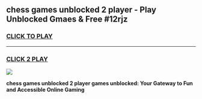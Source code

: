 
## chess games unblocked 2 player - Play Unblocked Gmaes & Free #12rjz
<h3>
<a href="https://news.freeplayer.one?title=chess_games_unblocked_2_player&ref=03M">CLICK TO PLAY</a></h3>
<hr>

<h3>
<a href="https://news.freeplayer.one?title=chess_games_unblocked_2_player&ref=03M">CLICK 2 PLAY</a>
  
</h3>

<a href="https://news.freeplayer.one?title=chess_games_unblocked_2_player&ref=03M"><img src="https://clearcache.store/games.png"></a>


**chess games unblocked 2 player games unblocked: Your Gateway to Fun and Accessible Online Gaming**
